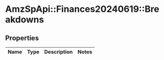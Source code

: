 # AmzSpApi::Finances20240619::Breakdowns

## Properties
Name | Type | Description | Notes
------------ | ------------- | ------------- | -------------

